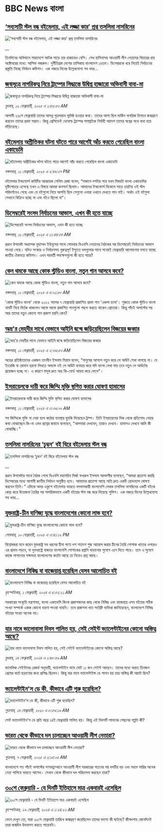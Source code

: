 # BBC News বাংলা## [‘সব্যসাচী স্টল বন্ধ বইমেলায়, এই লজ্জা কার’ প্রশ্ন তসলিমা নাসরিনের](https://www.bbc.co.uk/bengali/live/ce8yklxnn1dt?at_campaign=githubrss)![‘সব্যসাচী স্টল বন্ধ বইমেলায়, এই লজ্জা কার’ প্রশ্ন তসলিমা নাসরিনের](https://ichef.bbci.co.uk/ace/standard/240/cpsprodpb/69ef/live/071f8570-e887-11ef-a819-277e390a7a08.jpg)__তিনদিনের অভিযানে সারাদেশে আটক সাড়ে চার হাজারেও বেশি। শেখ হাসিনাসহ আওয়ামী লীগ নেতাদের বিচারের রায় অক্টোবরের মধ্যে: আসিফ নজরুল। দুর্নীতিগ্রস্ত দেশের তালিকায় বাংলাদেশ ১৪তম। ডিসেম্বরকে ধরে নিয়েই নির্বাচনের প্রস্তুতি নিচ্ছে নির্বাচন কমিশন। এক নজরে দিনের উল্লেখযোগ্য সব খবর...## [জন্মসূত্রে নাগরিকত্ব নিয়ে ট্রাম্পের সিদ্ধান্তে উদ্বিগ্ন হাজারো অভিবাসী বাবা-মা](https://www.bbc.com/bengali/articles/cd649683pzdo?at_campaign=githubrss)![জন্মসূত্রে নাগরিকত্ব নিয়ে ট্রাম্পের সিদ্ধান্তে উদ্বিগ্ন হাজারো অভিবাসী বাবা-মা](https://ichef.bbci.co.uk/ace/standard/240/cpsprodpb/f284/live/4a2c4f50-e86a-11ef-a819-277e390a7a08.jpg)_বুধবার, ১২ ফেব্রুয়ারী, ২০২৫ এ ১:৪৩:৫৩ AM_আগামী ২৬শে ফেব্রুয়ারি তাদের আসন্ন পুত্রসন্তান ভূমিষ্ঠ হওয়ার কথা। তাদের আশা ছিল মার্কিন নাগরিক হিসাবে জন্মগ্রহণ করবেন তাদের প্রথম সন্তান। কিন্তু প্রেসিডেন্ট ডোনাল্ড ট্রাম্পের সাম্প্রতিক নির্বাহী আদেশ তাদের স্বপ্নের পথে বাধা হয়ে দাঁড়িয়েছে।## [বইমেলায় অপ্রীতিকর ঘটনা ঘটতে পারে আগেই আঁচ করতে পেরেছিল বাংলা একাডেমি](https://www.bbc.com/bengali/articles/c78wgp67829o?at_campaign=githubrss)![বইমেলায় অপ্রীতিকর ঘটনা ঘটতে পারে আগেই আঁচ করতে পেরেছিল বাংলা একাডেমি](https://ichef.bbci.co.uk/ace/standard/240/cpsprodpb/3771/live/b3ea8f90-e87b-11ef-bd1b-d536627785f2.jpg)_মঙ্গলবার, ১১ ফেব্রুয়ারী, ২০২৫ এ ২:৪৯:৩৭ PM_বইমেলার টাস্কফোর্স কমিটির আহ্বায়ক সেলিম রেজা বলেন, “সকালে দশটার পরে যখন বিষয়টা বাংলা একাডেমির দৃষ্টিগোচরে এসেছে তখন এ বিষয়ে আমরা কনসার্ন ছিলাম। আমাদের টাস্কফোর্স বিকেলে সাড়ে চারটায় ওই স্টল পরিদর্শনেও গেছে এবং যে বইগুলো নিয়ে আপত্তি ছিল সেগুলো ওনারা ওখানে দেখতে পান নাই। অর্থাৎ ওই বইগুলা সেখানে বিক্রিও হচ্ছে না এবং বইও ছিলো না”।## [ডিসেম্বরেই সংসদ নির্বাচনের আভাস, এখন কী হতে যাচ্ছে](https://www.bbc.com/bengali/articles/cj91d92p2epo?at_campaign=githubrss)![ডিসেম্বরেই সংসদ নির্বাচনের আভাস, এখন কী হতে যাচ্ছে](https://ichef.bbci.co.uk/ace/standard/240/cpsprodpb/7e6e/live/485c3950-e861-11ef-a819-277e390a7a08.jpg)_মঙ্গলবার, ১১ ফেব্রুয়ারী, ২০২৫ এ ১১:৪৪:৫৪ AM_প্রধান উপদেষ্টা অধ্যাপক মুহাম্মদ ইউনূসের সাথে সোমবার বিএনপি নেতাদের বৈঠকের পর ডিসেম্বরেই নির্বাচনের আভাস পাওয়া গেছে। যদিও সংস্কার ও নির্বাচনসহ গুরুত্বপূর্ণ ইস্যুতে দলগুলোর সাথে পনেরই ফেব্রুয়ারি আলোচনায় বসতে যাচ্ছে জাতীয় ঐকমত্য কমিশন। এখন পরবর্তী পদক্ষেপগুলো কী হতে পারে?## [কেন থমকে আছে কোক স্টুডিও বাংলা, নতুন গান আসবে কবে?](https://www.bbc.com/bengali/articles/c93q6en9dw3o?at_campaign=githubrss)![কেন থমকে আছে কোক স্টুডিও বাংলা, নতুন গান আসবে কবে?](https://ichef.bbci.co.uk/ace/standard/240/cpsprodpb/7e5d/live/1b55c080-e54a-11ef-ac06-c704ef511fd5.jpg)_মঙ্গলবার, ১১ ফেব্রুয়ারী, ২০২৫ এ ৫:০১:৫৮ AM_'কোক স্টুডিও বাংলা' থেকে ২০২২ সালের ৭ ফেব্রুয়ারি প্রকাশিত প্রথম গান 'একলা চলো'। শুরুতে কোক স্টুডিও বাংলা নামটি নিয়ে বির্তক থাকলেও আস্তে আস্তে প্রকাশিত গানগুলো পছন্দ করতে থাকেন শ্রোতারা। কিন্তু পাঁচই অগাস্টের পর আর তাদের নতুন কোনো গান প্রকাশ হয়নি কেন?## [অভ্র'র মেহদীর সাথে যেভাবে আইনি দ্বন্দ্বে জড়িয়েছিলেন বিজয়ের জব্বার](https://www.bbc.com/bengali/articles/czj3lex7p1ko?at_campaign=githubrss)![অভ্র'র মেহদীর সাথে যেভাবে আইনি দ্বন্দ্বে জড়িয়েছিলেন বিজয়ের জব্বার](https://ichef.bbci.co.uk/ace/standard/240/cpsprodpb/dee2/live/4713d970-e822-11ef-a819-277e390a7a08.jpg)_মঙ্গলবার, ১১ ফেব্রুয়ারী, ২০২৫ এ ২:৩৬:৫৩ AM_অভ্রের প্রতিষ্ঠাতাদের একজন তানবীন ইসলাম সিয়াম বলেন, "মানুষের আসলে নতুন করে লে আউট শেখা লাগছে না। যে ইংরেজি বা রোমান হরফে লিখতে অভ্যস্ত ওই লে আউট ব্যবহার করে যদি বাংলা লেখা যায় তবে নতুন লে আউটের প্রয়োজন হচ্ছে না। এ কারণে মানুষ দ্রুত অভ্র কি-বোর্ড আয়ত্ত করে ফেলে"।## [ইসরায়েলকে দায়ী করে জিম্মি মুক্তি স্থগিত করার ঘোষণা হামাসের](https://www.bbc.com/bengali/articles/c75zgg76921o?at_campaign=githubrss)![ইসরায়েলকে দায়ী করে জিম্মি মুক্তি স্থগিত করার ঘোষণা হামাসের](https://ichef.bbci.co.uk/ace/standard/240/cpsprodpb/b65c/live/9f2c1df0-e824-11ef-bd1b-d536627785f2.jpg)_মঙ্গলবার, ১১ ফেব্রুয়ারী, ২০২৫ এ ৩:৩৬:০০ AM_সব জিম্মিকে মুক্তি না দেয়া হলে কঠোর ব্যবস্থার হুমকি দিয়েছেন ট্রাম্প। তিনি ইসরায়েলের দিক থেকে প্রতিশোধ নেয়ার কথা বোঝাচ্ছেন কি-না এমন প্রশ্নের জবাবে বলেছেন, "আপনারা দেখবেন, তারাও দেখবে। হামাসও দেখবে আমি কী বোঝাচ্ছি।"## [তসলিমা নাসরিনের ‘চুম্বন’ বই ঘিরে বইমেলায় স্টল বন্ধ](https://www.bbc.co.uk/bengali/live/cy8xmeekr55t?at_campaign=githubrss)![তসলিমা নাসরিনের ‘চুম্বন’ বই ঘিরে বইমেলায় স্টল বন্ধ](https://ichef.bbci.co.uk/ace/standard/240/cpsprodpb/fcde/live/40174e90-e7b9-11ef-bd1b-d536627785f2.jpg)__প্রধান উপদেষ্টার সাথে বৈঠক শেষে বিএনপি মহাসচিব মির্জা ফখরুল ইসলাম আলমগীর বলেছেন, “আমরা প্রত্যাশা করছি ডিসেম্বরের মধ্যে আগামী জাতীয় নির্বাচন অনুষ্ঠিত হবে। আমাদের প্রত্যাশা আছে অতি দ্রুত একটি রোডম্যাপ ঘোষণা করবেন তিনি।” এদিকে অমর একুশে বইমেলায় ভারতে বসবাসকারী বাংলাদেশি লেখক তসলিমা নাসরিনের একটি বইকে কেন্দ্র করে উত্তেজনা তৈরির পর সাময়িকভাবে একটি বইয়ের স্টল বন্ধ করে দিয়েছে পুলিশ। এক নজরে দিনের উল্লেখযোগ্য সব খবর...## [যুক্তরাষ্ট্র-চীন বাণিজ্য যুদ্ধে বাংলাদেশের কোনো লাভ হবে?](https://www.bbc.com/bengali/articles/c20ke9kdprvo?at_campaign=githubrss)![যুক্তরাষ্ট্র-চীন বাণিজ্য যুদ্ধে বাংলাদেশের কোনো লাভ হবে?](https://ichef.bbci.co.uk/ace/standard/240/cpsprodpb/6eb9/live/3cb02300-e79e-11ef-bd1b-d536627785f2.jpg)_সোমবার, ১০ ফেব্রুয়ারী, ২০২৫ এ ৩:৪১:১২ PM_বিশ্লেষকরা মনে করেন যুক্তরাষ্ট্র সব ধরনের চীনা পণ্যে দশ শতাংশ শুল্ক আরোপ করায় চীনের তৈরি পোশাক খাতের ওপরেও এর প্রভাব পড়বে, যা যুক্তরাষ্ট্রে বাজারে বাংলাদেশি পোশাকের রপ্তানি বাড়ানোর সুযোগ এনে দিতে পারে। তবে এ সুযোগ কাজে লাগানোর সক্ষমতা বাংলাদেশের কতটা আছে তা নিয়েও প্রশ্ন আছে।## [বাংলাদেশে নিষিদ্ধ বা বাজেয়াপ্ত হয়েছিল যেসব আলোচিত বই](https://www.bbc.com/bengali/articles/cv2l3d4p3d1o?at_campaign=githubrss)![বাংলাদেশে নিষিদ্ধ বা বাজেয়াপ্ত হয়েছিল যেসব আলোচিত বই](https://ichef.bbci.co.uk/ace/standard/240/cpsprodpb/274e/live/e13c45e0-b92b-11ee-ace0-c35c1b4f6d82.jpg)_বৃহস্পতিবার, ১ ফেব্রুয়ারী, ২০২৪ এ ৫:৫২:২১ AM_সরকারের সংস্কৃতি মন্ত্রণালয়, বাংলা একাডেমি কিংবা প্রকাশকদের কাছ থেকে নিষিদ্ধ এবং বাজেয়াপ্ত এসব বইয়ের সঠিক সংখ্যা সম্পর্কে একক কোনো ধারণা পাওয়া যায়নি। তবে প্রকাশনা খাত সংশ্লিষ্ট ব্যক্তিরা জানিয়েছেন, বাংলাদেশে নিষিদ্ধ বইয়ের সংখ্যা অনেক নয়।## [যার নামে ভালোবাসা দিবস পালিত হয়, সেই সেইন্ট ভ্যালেন্টাইনের কোনো অস্তিত্ব আছে?](https://www.bbc.com/bengali/articles/cek7y4x5zxyo?at_campaign=githubrss)![যার নামে ভালোবাসা দিবস পালিত হয়, সেই সেইন্ট ভ্যালেন্টাইনের কোনো অস্তিত্ব আছে?](https://ichef.bbci.co.uk/ace/standard/240/cpsprodpb/eba5/live/968acc00-ca7f-11ee-ace0-c35c1b4f6d82.jpg)_বুধবার, ১৪ ফেব্রুয়ারী, ২০২৪ এ ১:৪৮:৫৯ AM_ক্যাথলিক সেইন্টদের রেকর্ড অনুযায়ী, ভ্যালেন্টাইন নামে মোট ১১ জন সেইন্ট আছেন। তাদের মধ্যে অন্তত তিনজন প্রেমের বার্তা ছড়ানোর জন্য প্রসিদ্ধ ছিলেন। কিন্তু যার নামে ভ্যালেন্টাইন্স ডে পালন হয় তার অস্তিত্ব কী আদৌ ছিল?## [ভ্যালেন্টাইন'স ডে কী, কীভাবে এটি শুরু হয়েছিল?](https://www.bbc.com/bengali/news-51499093?at_campaign=githubrss)![ভ্যালেন্টাইন'স ডে কী, কীভাবে এটি শুরু হয়েছিল?](https://ichef.bbci.co.uk/ace/standard/240/cpsprodpb/17E99/production/_94254979_istock-504075546.jpg)_শুক্রবার, ১৪ ফেব্রুয়ারী, ২০২০ এ ৮:৫৯:১৬ AM_সেন্ট ভ্যালেন্টাইন'স ডে প্রতি বছর ১৪ই ফেব্রুয়ারি পালিত হয়। কিন্তু এই দিবসটি পালনের পেছনের গল্পটা কী?## [ভারত থেকে কীভাবে দল চালাচ্ছেন আওয়ামী লীগ নেতারা?](https://www.bbc.com/bengali/articles/c5yd5rlqqq0o?at_campaign=githubrss)![ভারত থেকে কীভাবে দল চালাচ্ছেন আওয়ামী লীগ নেতারা?](https://ichef.bbci.co.uk/ace/standard/240/cpsprodpb/8d5e/live/3642ed20-e2d2-11ef-bd1b-d536627785f2.jpg)_শুক্রবার, ৭ ফেব্রুয়ারী, ২০২৫ এ ২:১৫:০৫ AM_বাংলাদেশে গত পাঁচই অগাস্টের গণঅভ্যুথ্থানে আওয়ামী লীগ সরকারের পতনের পর দলটির বড় এবং মধ্যম সারির অনেক নেতা পালিয়ে ভারতে আসেন। সেখান থেকে কীভাবে দল পরিচালনা করছেন তারা?## [৩০শে ফেব্রুয়ারি - যে দিনটি ইতিহাসে মাত্র একবারই এসেছিল](https://www.bbc.com/bengali/articles/cz4d70ql8pgo?at_campaign=githubrss)![৩০শে ফেব্রুয়ারি - যে দিনটি ইতিহাসে মাত্র একবারই এসেছিল](https://ichef.bbci.co.uk/ace/standard/240/cpsprodpb/3925/live/5c43f020-d62e-11ee-8f28-259790e80bba.jpg)_বৃহস্পতিবার, ২৯ ফেব্রুয়ারী, ২০২৪ এ ১:২৪:২২ AM_ভেবে দেখুন তো, যারা ৩০শে ফেব্রুয়ারি তারিখে জন্মগ্রহণ করেছিলেন তাদের ভাগ্যে কী ঘটেছে? জীবদ্দশায় কোনদিনই তারা জন্মদিন উদযাপন করতে পারেননি।